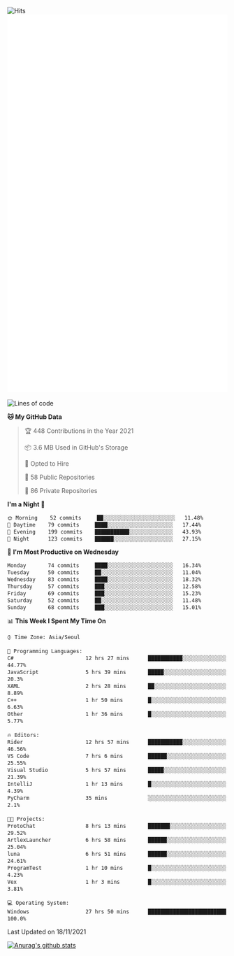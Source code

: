 ![Hits](https://hits.seeyoufarm.com/api/count/incr/badge.svg?url=https%3A%2F%2Fgithub.com%2Fkokose1234&count_bg=%2379C83D&title_bg=%23555555&icon=apple.svg&icon_color=%23E7E7E7&title=hits&edge_flat=false)
<br/>
![Metrics](https://github.com/kokose1234/kokose1234/blob/main/github-metrics.svg)

<!--START_SECTION:waka-->
![Lines of code](https://img.shields.io/badge/From%20Hello%20World%20I%27ve%20Written-11.7%20million%20lines%20of%20code-blue)

**🐱 My GitHub Data** 

> 🏆 448 Contributions in the Year 2021
 > 
> 📦 3.6 MB Used in GitHub's Storage 
 > 
> 💼 Opted to Hire
 > 
> 📜 58 Public Repositories 
 > 
> 🔑 86 Private Repositories  
 > 
**I'm a Night 🦉** 

```text
🌞 Morning    52 commits     ██░░░░░░░░░░░░░░░░░░░░░░░   11.48% 
🌆 Daytime    79 commits     ████░░░░░░░░░░░░░░░░░░░░░   17.44% 
🌃 Evening    199 commits    ███████████░░░░░░░░░░░░░░   43.93% 
🌙 Night      123 commits    ██████░░░░░░░░░░░░░░░░░░░   27.15%

```
📅 **I'm Most Productive on Wednesday** 

```text
Monday       74 commits     ████░░░░░░░░░░░░░░░░░░░░░   16.34% 
Tuesday      50 commits     ██░░░░░░░░░░░░░░░░░░░░░░░   11.04% 
Wednesday    83 commits     ████░░░░░░░░░░░░░░░░░░░░░   18.32% 
Thursday     57 commits     ███░░░░░░░░░░░░░░░░░░░░░░   12.58% 
Friday       69 commits     ███░░░░░░░░░░░░░░░░░░░░░░   15.23% 
Saturday     52 commits     ██░░░░░░░░░░░░░░░░░░░░░░░   11.48% 
Sunday       68 commits     ███░░░░░░░░░░░░░░░░░░░░░░   15.01%

```


📊 **This Week I Spent My Time On** 

```text
⌚︎ Time Zone: Asia/Seoul

💬 Programming Languages: 
C#                       12 hrs 27 mins      ███████████░░░░░░░░░░░░░░   44.77% 
JavaScript               5 hrs 39 mins       █████░░░░░░░░░░░░░░░░░░░░   20.3% 
XAML                     2 hrs 28 mins       ██░░░░░░░░░░░░░░░░░░░░░░░   8.89% 
C++                      1 hr 50 mins        █░░░░░░░░░░░░░░░░░░░░░░░░   6.63% 
Other                    1 hr 36 mins        █░░░░░░░░░░░░░░░░░░░░░░░░   5.77%

🔥 Editors: 
Rider                    12 hrs 57 mins      ███████████░░░░░░░░░░░░░░   46.56% 
VS Code                  7 hrs 6 mins        ██████░░░░░░░░░░░░░░░░░░░   25.55% 
Visual Studio            5 hrs 57 mins       █████░░░░░░░░░░░░░░░░░░░░   21.39% 
IntelliJ                 1 hr 13 mins        █░░░░░░░░░░░░░░░░░░░░░░░░   4.39% 
PyCharm                  35 mins             ░░░░░░░░░░░░░░░░░░░░░░░░░   2.1%

🐱‍💻 Projects: 
ProtoChat                8 hrs 13 mins       ███████░░░░░░░░░░░░░░░░░░   29.52% 
ArtlexLauncher           6 hrs 58 mins       ██████░░░░░░░░░░░░░░░░░░░   25.04% 
luna                     6 hrs 51 mins       ██████░░░░░░░░░░░░░░░░░░░   24.61% 
ProgramTest              1 hr 10 mins        █░░░░░░░░░░░░░░░░░░░░░░░░   4.23% 
Vex                      1 hr 3 mins         █░░░░░░░░░░░░░░░░░░░░░░░░   3.81%

💻 Operating System: 
Windows                  27 hrs 50 mins      █████████████████████████   100.0%

```


 Last Updated on 18/11/2021
<!--END_SECTION:waka-->

[![Anurag's github stats](https://github-readme-stats.vercel.app/api?username=kokose1234&theme=dracula)](https://github.com/anuraghazra/github-readme-stats)



	
